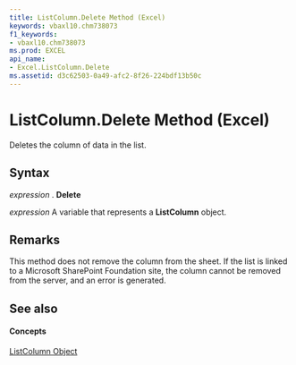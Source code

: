 ```yaml
---
title: ListColumn.Delete Method (Excel)
keywords: vbaxl10.chm738073
f1_keywords:
- vbaxl10.chm738073
ms.prod: EXCEL
api_name:
- Excel.ListColumn.Delete
ms.assetid: d3c62503-0a49-afc2-8f26-224bdf13b50c
---
```



# ListColumn.Delete Method (Excel)

Deletes the column of data in the list. 


## Syntax

 _expression_ . **Delete**

 _expression_ A variable that represents a **ListColumn** object.


## Remarks

This method does not remove the column from the sheet. If the list is linked to a Microsoft SharePoint Foundation site, the column cannot be removed from the server, and an error is generated.


## See also


#### Concepts


[ListColumn Object](listcolumn-object-excel.md)

